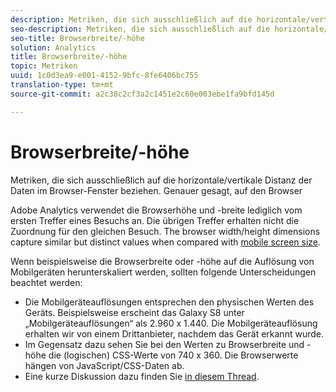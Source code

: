 ```yaml
---
description: Metriken, die sich ausschließlich auf die horizontale/vertikale Distanz der Daten im Browser-Fenster beziehen. Genauer gesagt, auf den Browser
seo-description: Metriken, die sich ausschließlich auf die horizontale/vertikale Distanz der Daten im Browser-Fenster beziehen. Genauer gesagt, auf den Browser
seo-title: Browserbreite/-höhe
solution: Analytics
title: Browserbreite/-höhe
topic: Metriken
uuid: 1c0d3ea9-e001-4152-9bfc-8fe6406bc755
translation-type: tm+mt
source-git-commit: a2c38c2cf3a2c1451e2c60e003ebe1fa9bfd145d

---
```



# Browserbreite/-höhe

Metriken, die sich ausschließlich auf die horizontale/vertikale Distanz der Daten im Browser-Fenster beziehen. Genauer gesagt, auf den Browser

Adobe Analytics verwendet die Browserhöhe und -breite lediglich vom ersten Treffer eines Besuchs an. Die übrigen Treffer erhalten nicht die Zuordnung für den gleichen Besuch.
The browser width/height dimensions capture similar but distinct values when compared with [mobile screen size](../../../components/c-variables/dimensionslist/reports-mobile.md#topic_D306EA4558194488AC47A45B9C570150).

Wenn beispielsweise die Browserbreite oder -höhe auf die Auflösung von Mobilgeräten herunterskaliert werden, sollten folgende Unterscheidungen beachtet werden:

* Die Mobilgeräteauflösungen entsprechen den physischen Werten des Geräts. Beispielsweise erscheint das Galaxy S8 unter „Mobilgeräteauflösungen“ als 2.960 x 1.440. Die Mobilgeräteauflösung erhalten wir von einem Drittanbieter, nachdem das Gerät erkannt wurde.
* Im Gegensatz dazu sehen Sie bei den Werten zu Browserbreite und -höhe die (logischen) CSS-Werte von 740 x 360. Die Browserwerte hängen von JavaScript/CSS-Daten ab.
* Eine kurze Diskussion dazu finden Sie [in diesem Thread](https://stackoverflow.com/questions/8785643/what-exactly-is-device-pixel-ratio).

